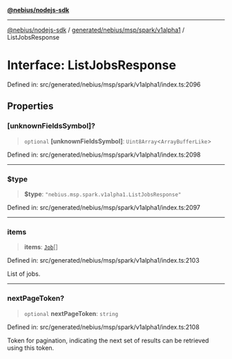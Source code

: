 [**@nebius/nodejs-sdk**](../../../../../../README.md)

***

[@nebius/nodejs-sdk](../../../../../../README.md) / [generated/nebius/msp/spark/v1alpha1](../README.md) / ListJobsResponse

# Interface: ListJobsResponse

Defined in: src/generated/nebius/msp/spark/v1alpha1/index.ts:2096

## Properties

### \[unknownFieldsSymbol\]?

> `optional` **\[unknownFieldsSymbol\]**: `Uint8Array`\<`ArrayBufferLike`\>

Defined in: src/generated/nebius/msp/spark/v1alpha1/index.ts:2098

***

### $type

> **$type**: `"nebius.msp.spark.v1alpha1.ListJobsResponse"`

Defined in: src/generated/nebius/msp/spark/v1alpha1/index.ts:2097

***

### items

> **items**: [`Job`](Job.md)[]

Defined in: src/generated/nebius/msp/spark/v1alpha1/index.ts:2103

List of jobs.

***

### nextPageToken?

> `optional` **nextPageToken**: `string`

Defined in: src/generated/nebius/msp/spark/v1alpha1/index.ts:2108

Token for pagination, indicating the next set of results can be retrieved using this token.
